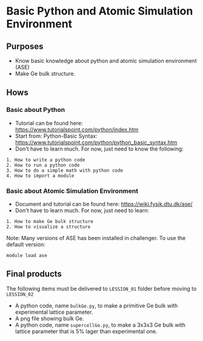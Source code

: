 # Basic Python and Atomic Simulation Environment

## Purposes
- Know basic knowledge about python and atomic simulation environment (ASE)
- Make Ge bulk structure.

## Hows
### Basic about Python 
- Tutorial can be found here: https://www.tutorialspoint.com/python/index.htm
- Start from: Python-Basic Syntax:  https://www.tutorialspoint.com/python/python_basic_syntax.htm
- Don't have to learn much. For now, just need to know the following:
```
1. How to write a python code
2. How to run a python code
3. How to do a simple math with python code
4. How to import a module
```
### Basic about Atomic Simulation Environment
- Document and tutorial can be found here: https://wiki.fysik.dtu.dk/ase/
- Don't have to learn much. For now, just need to learn:
```
1. How to make Ge bulk structure
2. How to visualize a structure
```

Note: Many versions of ASE has been installed in challenger. To use the default version:
```
module load ase
```

## Final products
The following items must be delivered to `LESSION_01` folder before moving to `LESSION_02`
- A python code, name `bulkGe.py`, to make a primitive Ge bulk with experimental lattice parameter.
- A png file showing bulk Ge.
- A python code, name `supercellGe.py`, to make a 3x3x3 Ge bulk with lattice parameter that is 5% lager than experimental one.
